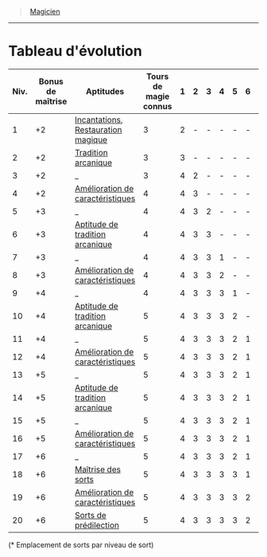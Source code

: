﻿---
!ClassEvolutionItem
Id: wizard_hd.md#tableau-dévolution
ParentLink: wizard_hd.md#magicien
Name: Tableau d'évolution
ParentName: Magicien
NameLevel: 1
Attributes: {}
AttributesDictionary: >+
  {}

---
> [Magicien](hd_wizard.md)

---

# Tableau d'évolution

|Niv.|Bonus de maîtrise|Aptitudes|Tours de magie connus|1|2|3|4|5|6|7|8|9|
|---|---|---|---|---|---|---|---|---|---|---|---|---|
|1|+2|[Incantations](hd_wizard_incantations.md), [Restauration magique](hd_wizard_restauration_magique.md)|3|2|-|-|-|-|-|-|-|-|
|2|+2|[Tradition arcanique](hd_wizard_tradition_arcanique.md)|3|3|-|-|-|-|-|-|-|-|
|3|+2|_|3|4|2|-|-|-|-|-|-|-|
|4|+2|[Amélioration de caractéristiques](hd_wizard_amelioration_de_caracteristiques.md)|4|4|3|-|-|-|-|-|-|-|
|5|+3|_|4|4|3|2|-|-|-|-|-|-|
|6|+3|[Aptitude de tradition arcanique](hd_wizard_tradition_arcanique.md)|4|4|3|3|-|-|-|-|-|-|
|7|+3|_|4|4|3|3|1|-|-|-|-|-|
|8|+3|[Amélioration de caractéristiques](hd_wizard_amelioration_de_caracteristiques.md)|4|4|3|3|2|-|-|-|-|-|
|9|+4|_|4|4|3|3|3|1|-|-|-|-|
|10|+4|[Aptitude de tradition arcanique](hd_wizard_tradition_arcanique.md)|5|4|3|3|3|2|-|-|-|-|
|11|+4|_|5|4|3|3|3|2|1|-|-|-|
|12|+4|[Amélioration de caractéristiques](hd_wizard_amelioration_de_caracteristiques.md)|5|4|3|3|3|2|1|-|-|-|
|13|+5|_|5|4|3|3|3|2|1|1|-|-|
|14|+5|[Aptitude de tradition arcanique](hd_wizard_tradition_arcanique.md)|5|4|3|3|3|2|1|1|-|-|
|15|+5|_|5|4|3|3|3|2|1|1|1|-|
|16|+5|[Amélioration de caractéristiques](hd_wizard_amelioration_de_caracteristiques.md)|5|4|3|3|3|2|1|1|1|-|
|17|+6|_|5|4|3|3|3|2|1|1|1|1|
|18|+6|[Maîtrise des sorts](hd_wizard_maitrise_des_sorts.md)|5|4|3|3|3|3|1|1|1|1|
|19|+6|[Amélioration de caractéristiques](hd_wizard_amelioration_de_caracteristiques.md)|5|4|3|3|3|3|2|1|1|1|
|20|+6|[Sorts de prédilection](hd_wizard_sorts_de_predilection.md)|5|4|3|3|3|3|2|2|1|1|

(* Emplacement de sorts par niveau de sort)

